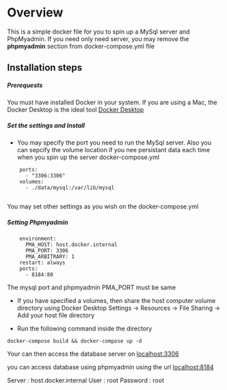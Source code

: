# Overview
This is a simple docker file for you to spin up a MySql server and PhpMyadmin. If you need only need server, you may remove the **phpmyadmin** section from docker-compose.yml file

## Installation steps

##### Prerequests
You must have installed Docker in your system. If you are using a Mac, the Docker Desktop is the ideal tool [Docker Desktop](https://www.docker.com/products/docker-desktop)

##### Set the settings and Install
- You may specify the port you need to run the MySql server. Also you can sepcify the volume location if you nee persistant data each time when you spin up the server
docker-compose.yml
```
    ports:
      - "3306:3306"
    volumes: 
      - ./data/mysql:/var/lib/mysql
      
```
You may set other settings as you wish on the docker-compose.yml

##### Setting Phpmyadmin
```
    environment:
      PMA_HOST: host.docker.internal
      PMA_PORT: 3306
      PMA_ARBITRARY: 1
    restart: always
    ports:
      - 8184:80
```
The mysql port and phpmyadmin PMA_PORT must be same 

- If you have specified a volumes, then share the host computer volume directory using Docker Desktop 
Settings -> Resources -> File Sharing -> Add your host file directory

- Run the following command inside the directory
```
docker-compose build && docker-compose up -d
```

Your can then access the database server on [localhost:3306](http://localhost:3306)

you can access database using phpmyadmin using the url [localhost:8184](http://localhost:8184)

Server : host.docker.internal
User : root
Password : root
